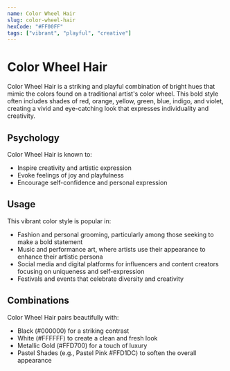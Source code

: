 ```yaml
---
name: Color Wheel Hair
slug: color-wheel-hair
hexCode: "#FF00FF"
tags: ["vibrant", "playful", "creative"]
---
```


# Color Wheel Hair

Color Wheel Hair is a striking and playful combination of bright hues that mimic the colors found on a traditional artist's color wheel. This bold style often includes shades of red, orange, yellow, green, blue, indigo, and violet, creating a vivid and eye-catching look that expresses individuality and creativity.

## Psychology

Color Wheel Hair is known to:
- Inspire creativity and artistic expression
- Evoke feelings of joy and playfulness
- Encourage self-confidence and personal expression

## Usage

This vibrant color style is popular in:
- Fashion and personal grooming, particularly among those seeking to make a bold statement
- Music and performance art, where artists use their appearance to enhance their artistic persona
- Social media and digital platforms for influencers and content creators focusing on uniqueness and self-expression
- Festivals and events that celebrate diversity and creativity

## Combinations

Color Wheel Hair pairs beautifully with:
- Black (#000000) for a striking contrast
- White (#FFFFFF) to create a clean and fresh look
- Metallic Gold (#FFD700) for a touch of luxury
- Pastel Shades (e.g., Pastel Pink #FFD1DC) to soften the overall appearance